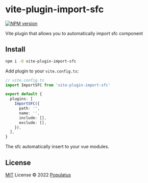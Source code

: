 # vite-plugin-import-sfc

[![NPM version](https://img.shields.io/npm/v/vite-plugin-import-sfc?color=a1b858&label=)](https://www.npmjs.com/package/vite-plugin-import-sfc)

Vite plugin that allows you to automatically import sfc component

## Install

```bash
npm i -D vite-plugin-import-sfc
```

Add plugin to your `vite.config.ts`:

```ts
// vite.config.ts
import ImportSFC from 'vite-plugin-import-sfc'

export default {
  plugins: [
    ImportSFC({
      path: '',
      name: '',
      include: [],
      exclude: [],
    }),
  ],
}
```

The sfc automatically insert to your vue modules.

## License

[MIT](./LICENSE) License © 2022 [Populatus](https://github.com/populatus)
